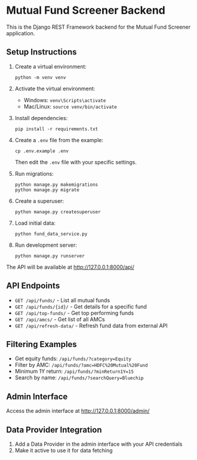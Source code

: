 
# Mutual Fund Screener Backend

This is the Django REST Framework backend for the Mutual Fund Screener application.

## Setup Instructions

1. Create a virtual environment:
   ```
   python -m venv venv
   ```

2. Activate the virtual environment:
   - Windows: `venv\Scripts\activate`
   - Mac/Linux: `source venv/bin/activate`

3. Install dependencies:
   ```
   pip install -r requirements.txt
   ```

4. Create a `.env` file from the example:
   ```
   cp .env.example .env
   ```
   Then edit the `.env` file with your specific settings.

5. Run migrations:
   ```
   python manage.py makemigrations
   python manage.py migrate
   ```

6. Create a superuser:
   ```
   python manage.py createsuperuser
   ```

7. Load initial data:
   ```
   python fund_data_service.py
   ```

8. Run development server:
   ```
   python manage.py runserver
   ```

The API will be available at http://127.0.0.1:8000/api/

## API Endpoints

- `GET /api/funds/` - List all mutual funds
- `GET /api/funds/{id}/` - Get details for a specific fund
- `GET /api/top-funds/` - Get top performing funds
- `GET /api/amcs/` - Get list of all AMCs
- `GET /api/refresh-data/` - Refresh fund data from external API

## Filtering Examples

- Get equity funds: `/api/funds/?category=Equity`
- Filter by AMC: `/api/funds/?amc=HDFC%20Mutual%20Fund`
- Minimum 1Y return: `/api/funds/?minReturn1Y=15`
- Search by name: `/api/funds/?searchQuery=Bluechip`

## Admin Interface

Access the admin interface at http://127.0.0.1:8000/admin/

## Data Provider Integration

1. Add a Data Provider in the admin interface with your API credentials
2. Make it active to use it for data fetching
